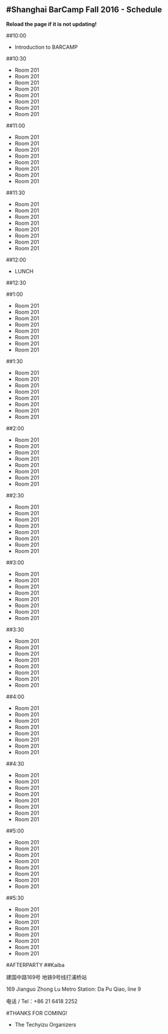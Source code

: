 #Shanghai BarCamp Fall 2016 - Schedule
--------------------------------
**Reload the page if it is not updating!**

##10:00
* Introduction to BARCAMP


##10:30
* Room 201
* Room 201
* Room 201
* Room 201
* Room 201
* Room 201
* Room 201
* Room 201


##11:00 
* Room 201
* Room 201
* Room 201
* Room 201
* Room 201
* Room 201
* Room 201
* Room 201


##11:30 
* Room 201
* Room 201
* Room 201
* Room 201
* Room 201
* Room 201
* Room 201
* Room 201


##12:00  
* LUNCH

##12:30 

##1:00 
* Room 201
* Room 201
* Room 201
* Room 201
* Room 201
* Room 201
* Room 201
* Room 201


##1:30 
* Room 201
* Room 201
* Room 201
* Room 201
* Room 201
* Room 201
* Room 201
* Room 201

##2:00 
* Room 201
* Room 201
* Room 201
* Room 201
* Room 201
* Room 201
* Room 201
* Room 201

##2:30 
* Room 201
* Room 201
* Room 201
* Room 201
* Room 201
* Room 201
* Room 201
* Room 201

##3:00 
* Room 201
* Room 201
* Room 201
* Room 201
* Room 201
* Room 201
* Room 201
* Room 201

##3:30 
* Room 201
* Room 201
* Room 201
* Room 201
* Room 201
* Room 201
* Room 201
* Room 201

##4:00 
* Room 201
* Room 201
* Room 201
* Room 201
* Room 201
* Room 201
* Room 201
* Room 201

##4:30 
* Room 201
* Room 201
* Room 201
* Room 201
* Room 201
* Room 201
* Room 201
* Room 201

##5:00 
* Room 201
* Room 201
* Room 201
* Room 201
* Room 201
* Room 201
* Room 201
* Room 201

##5:30 
* Room 201
* Room 201
* Room 201
* Room 201
* Room 201
* Room 201
* Room 201
* Room 201


#AFTERPARTY
##Kaiba 

建国中路169号
地铁9号线打浦桥站

169 Jianguo Zhong Lu
Metro Station: Da Pu Qiao, line 9

电话 / Tel：+86 21 6418 2252



#THANKS FOR COMING!
- The Techyizu Organizers
